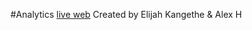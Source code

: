#Analytics
[live web](https://github.com/elijahkangethe/IS117Analytics.git)
Created by Elijah Kangethe & Alex H